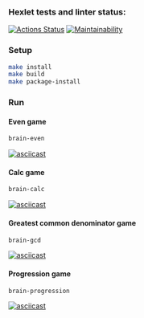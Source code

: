 ### Hexlet tests and linter status:
[![Actions Status](https://github.com/mrandrewer/python-project-49/actions/workflows/hexlet-check.yml/badge.svg)](https://github.com/mrandrewer/python-project-49/actions)
[![Maintainability](https://api.codeclimate.com/v1/badges/683bf2ee57f9eb5ac773/maintainability)](https://codeclimate.com/github/mrandrewer/python-project-49/maintainability)


### Setup
```bash
make install
make build
make package-install
```

### Run
#### Even game
```bash
brain-even
```
[![asciicast](https://asciinema.org/a/ZQJXKiEeul7VQ44299TJOzpoL.svg)](https://asciinema.org/a/ZQJXKiEeul7VQ44299TJOzpoL)

#### Calc game
```bash
brain-calc
```
[![asciicast](https://asciinema.org/a/Ji6dUeHmdYDZYgEq35CMcSODr.svg)](https://asciinema.org/a/Ji6dUeHmdYDZYgEq35CMcSODr)

#### Greatest common denominator game
```bash
brain-gcd
```
[![asciicast](https://asciinema.org/a/4F1iZUh4d1O0iDBFZHDOQkAvf.svg)](https://asciinema.org/a/4F1iZUh4d1O0iDBFZHDOQkAvf)

#### Progression game
```bash
brain-progression
```
[![asciicast](https://asciinema.org/a/8rx4t9TQKt0HlQWMBa1JUbHby.svg)](https://asciinema.org/a/8rx4t9TQKt0HlQWMBa1JUbHby)
